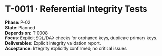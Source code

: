# T-0011 · Referential Integrity Tests  

**Phase:** P-02  
**State:** Planned  
**Depends on:** T-0008  
**Focus:** Explicit SQL/DAX checks for orphaned keys, duplicate primary keys.  
**Deliverables:** Explicit integrity validation report.  
**Acceptance:** Integrity explicitly confirmed; no critical issues.
